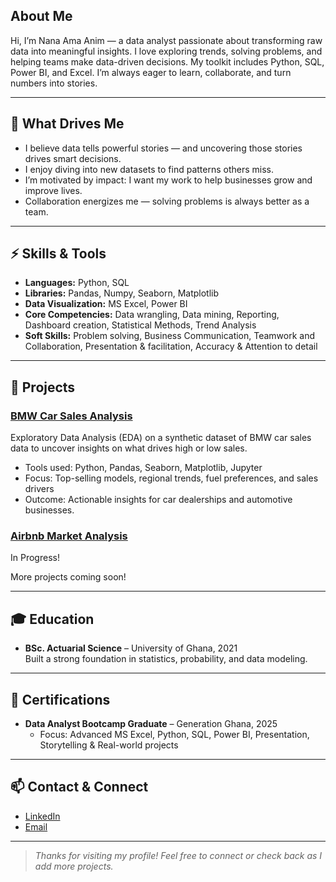 ## About Me
Hi, I’m Nana Ama Anim — a data analyst passionate about transforming raw data into meaningful insights. I love exploring trends, solving problems, and helping teams make data-driven decisions. My toolkit includes Python, SQL, Power BI, and Excel. I’m always eager to learn, collaborate, and turn numbers into stories.

---

## 💼 What Drives Me  
- I believe data tells powerful stories — and uncovering those stories drives smart decisions.  
- I enjoy diving into new datasets to find patterns others miss.  
- I’m motivated by impact: I want my work to help businesses grow and improve lives.  
- Collaboration energizes me — solving problems is always better as a team.

---

## ⚡ Skills & Tools
- **Languages:** Python, SQL
- **Libraries:** Pandas, Numpy, Seaborn, Matplotlib
- **Data Visualization:** MS Excel, Power BI
- **Core Competencies:** Data wrangling, Data mining, Reporting, Dashboard creation, Statistical Methods, Trend Analysis
- **Soft Skills:** Problem solving, Business Communication, Teamwork and Collaboration, Presentation & facilitation, Accuracy & Attention to detail

---

## 📁 Projects

### [BMW Car Sales Analysis](https://github.com/Nana-Ama-Anim/BMW-Sales-Analysis)
Exploratory Data Analysis (EDA) on a synthetic dataset of BMW car sales data to uncover insights on what drives high or low sales. 
- Tools used: Python, Pandas, Seaborn, Matplotlib, Jupyter
- Focus: Top-selling models, regional trends, fuel preferences, and sales drivers
- Outcome: Actionable insights for car dealerships and automotive businesses.

### [Airbnb Market Analysis](https://github.com/Nana-Ama-Anim/Airbnb-Market-Analysis)
In Progress!

More projects coming soon!

---

## 🎓 Education
- **BSc. Actuarial Science**
  – University of Ghana, 2021  
  Built a strong foundation in statistics, probability, and data modeling.

---

## 📜 Certifications
- **Data Analyst Bootcamp Graduate**
  – Generation Ghana, 2025
  - Focus: Advanced MS Excel, Python, SQL, Power BI, Presentation, Storytelling & Real-world projects

---

## 📫 Contact & Connect
- [LinkedIn](http://www.linkedin.com/in/nanaamaanim)
- [Email](mailto:nanatewaa1@gmail.com)

---

> *Thanks for visiting my profile! Feel free to connect or check back as I add more projects.*
